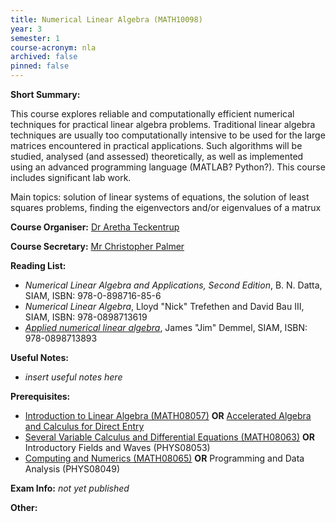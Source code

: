```yaml
---
title: Numerical Linear Algebra (MATH10098)
year: 3
semester: 1 
course-acronym: nla
archived: false
pinned: false
---
```

**Short Summary:** 

This course explores reliable and computationally efficient numerical techniques for practical linear algebra problems. Traditional linear algebra techniques are usually too computationally intensive to be used for the large matrices encountered in practical applications. Such algorithms will be studied, analysed (and assessed) theoretically, as well as implemented using an advanced programming language (MATLAB? Python?). This course includes significant lab work.

Main topics: solution of linear systems of equations, the solution of least squares problems, finding the eigenvectors and/or eigenvalues of a matrux

**Course Organiser:** [Dr Aretha Teckentrup](<A.Teckentrup@ed.ac.uk>)

**Course Secretary:** [Mr Christopher Palmer](<chris.palmer@ed.ac.uk>) 

**Reading List:** 

- *Numerical Linear Algebra and Applications, Second Edition*, B. N. Datta, SIAM, ISBN: 978-0-898716-85-6
- *Numerical Linear Algebra*, Lloyd "Nick" Trefethen and David Bau III, SIAM, ISBN: 978-0898713619
- [*Applied numerical linear algebra*](https://discovered.ed.ac.uk/permalink/f/1njkql8/44UOE_ALMA51153265030002466), James "Jim" Demmel, SIAM, ISBN: 978-0898713893

**Useful Notes:**

- *insert useful notes here* 

**Prerequisites:** 

- [Introduction to Linear Algebra (MATH08057)](/math1#ila) **OR** [Accelerated Algebra and Calculus for Direct Entry](math1#aac)
- [Several Variable Calculus and Differential Equations (MATH08063)](/math2/#svcde) **OR** Introductory Fields and Waves (PHYS08053)
- [Computing and Numerics (MATH08065)](/math2/#cnu) **OR** Programming and Data Analysis (PHYS08049)

**Exam Info:** *not yet published*

**Other:**
